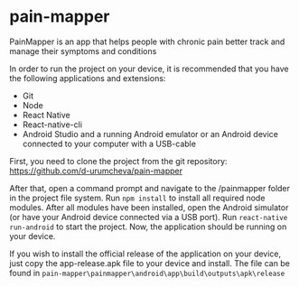 # pain-mapper
PainMapper is an app that helps people with chronic pain better track and manage their symptoms and conditions

In order to run the project on your device, it is recommended that you have the following applications and extensions: 
-	Git 
-	Node
-	React Native
-	React-native-cli
-	Android Studio and a running Android emulator or an Android device connected to your computer with a USB-cable 

First, you need to clone the project from the git repository: https://github.com/d-urumcheva/pain-mapper

After that, open a command prompt and navigate to the /painmapper folder in the project file system. Run 
 ``` npm install ``` 
to install all required node modules. After all modules have been installed, open the Android simulator (or have your Android device connected via a USB port). Run 
```` react-native run-android ```` 
to start the project. Now, the application should be running on your device. 

If you wish to install the official release of the application on your device, just copy the app-release.apk file to your device and install. The file can be found in
```` pain-mapper\painmapper\android\app\build\outputs\apk\release ````
